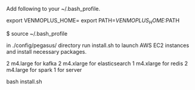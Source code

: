 
Add following to your ~/.bash_profile.

export VENMOPLUS_HOME=<path-to-this-venmoplus-directory>
export PATH=$VENMOPLUS_HOME:$PATH

$ source ~/.bash_profile

in ./config/pegasus/ directory
run install.sh to launch AWS EC2 instances and install necessary packages.

2 m4.large for kafka
2 m4.xlarge for elasticsearch
1 m4.xlarge for redis
2 m4.large for spark
1  for server


bash install.sh
